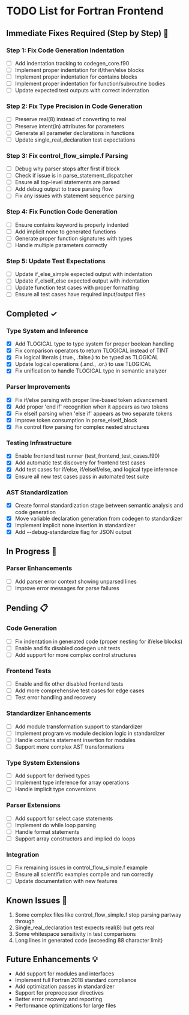 # TODO List for Fortran Frontend

## Immediate Fixes Required (Step by Step) 🚨

### Step 1: Fix Code Generation Indentation
- [ ] Add indentation tracking to codegen_core.f90
- [ ] Implement proper indentation for if/then/else blocks
- [ ] Implement proper indentation for contains blocks
- [ ] Implement proper indentation for function/subroutine bodies
- [ ] Update expected test outputs with correct indentation

### Step 2: Fix Type Precision in Code Generation
- [ ] Preserve real(8) instead of converting to real
- [ ] Preserve intent(in) attributes for parameters
- [ ] Generate all parameter declarations in functions
- [ ] Update single_real_declaration test expectations

### Step 3: Fix control_flow_simple.f Parsing
- [ ] Debug why parser stops after first if block
- [ ] Check if issue is in parse_statement_dispatcher
- [ ] Ensure all top-level statements are parsed
- [ ] Add debug output to trace parsing flow
- [ ] Fix any issues with statement sequence parsing

### Step 4: Fix Function Code Generation
- [ ] Ensure contains keyword is properly indented
- [ ] Add implicit none to generated functions
- [ ] Generate proper function signatures with types
- [ ] Handle multiple parameters correctly

### Step 5: Update Test Expectations
- [ ] Update if_else_simple expected output with indentation
- [ ] Update if_elseif_else expected output with indentation
- [ ] Update function test cases with proper formatting
- [ ] Ensure all test cases have required input/output files

## Completed ✓

### Type System and Inference
- [x] Add TLOGICAL type to type system for proper boolean handling
- [x] Fix comparison operators to return TLOGICAL instead of TINT
- [x] Fix logical literals (.true., .false.) to be typed as TLOGICAL
- [x] Update logical operations (.and., .or.) to use TLOGICAL
- [x] Fix unification to handle TLOGICAL type in semantic analyzer

### Parser Improvements
- [x] Fix if/else parsing with proper line-based token advancement
- [x] Add proper 'end if' recognition when it appears as two tokens
- [x] Fix elseif parsing when 'else if' appears as two separate tokens
- [x] Improve token consumption in parse_elseif_block
- [x] Fix control flow parsing for complex nested structures

### Testing Infrastructure
- [x] Enable frontend test runner (test_frontend_test_cases.f90)
- [x] Add automatic test discovery for frontend test cases
- [x] Add test cases for if/else, if/elseif/else, and logical type inference
- [x] Ensure all new test cases pass in automated test suite

### AST Standardization
- [x] Create formal standardization stage between semantic analysis and code generation
- [x] Move variable declaration generation from codegen to standardizer
- [x] Implement implicit none insertion in standardizer
- [x] Add --debug-standardize flag for JSON output

## In Progress 🔄

### Parser Enhancements
- [ ] Add parser error context showing unparsed lines
- [ ] Improve error messages for parse failures

## Pending 📋

### Code Generation
- [ ] Fix indentation in generated code (proper nesting for if/else blocks)
- [ ] Enable and fix disabled codegen unit tests
- [ ] Add support for more complex control structures

### Frontend Tests
- [ ] Enable and fix other disabled frontend tests
- [ ] Add more comprehensive test cases for edge cases
- [ ] Test error handling and recovery

### Standardizer Enhancements
- [ ] Add module transformation support to standardizer
- [ ] Implement program vs module decision logic in standardizer
- [ ] Handle contains statement insertion for modules
- [ ] Support more complex AST transformations

### Type System Extensions
- [ ] Add support for derived types
- [ ] Implement type inference for array operations
- [ ] Handle implicit type conversions

### Parser Extensions
- [ ] Add support for select case statements
- [ ] Implement do while loop parsing
- [ ] Handle format statements
- [ ] Support array constructors and implied do loops

### Integration
- [ ] Fix remaining issues in control_flow_simple.f example
- [ ] Ensure all scientific examples compile and run correctly
- [ ] Update documentation with new features

## Known Issues 🐛

1. Some complex files like control_flow_simple.f stop parsing partway through
2. Single_real_declaration test expects real(8) but gets real
3. Some whitespace sensitivity in test comparisons
4. Long lines in generated code (exceeding 88 character limit)

## Future Enhancements 💡

- Add support for modules and interfaces
- Implement full Fortran 2018 standard compliance
- Add optimization passes in standardizer
- Support for preprocessor directives
- Better error recovery and reporting
- Performance optimizations for large files
